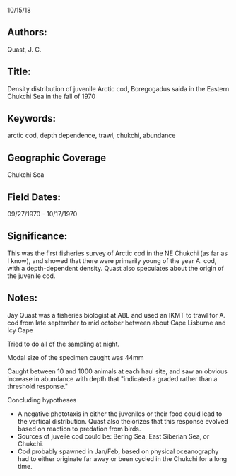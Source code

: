 10/15/18
## Authors:
 Quast, J. C.
## Title:
Density distribution of juvenile Arctic cod, Boregogadus saida in the Eastern Chukchi Sea in the fall of 1970
## Keywords:
arctic cod, depth dependence, trawl, chukchi, abundance

## Geographic Coverage
Chukchi Sea

## Field Dates:
09/27/1970 - 10/17/1970

## Significance:
This was the first fisheries survey of Arctic cod in the NE Chukchi (as far as I know), and showed that there were primarily young of the year A. cod, with a depth-dependent density.  Quast also speculates about the origin of the juvenile cod.

## Notes:
Jay Quast was a fisheries biologist at ABL and used an IKMT to trawl for A. cod from late september to mid october between about Cape Lisburne and Icy Cape

Tried to do all of the sampling at night.

Modal size of the specimen caught was 44mm

Caught between 10 and 1000 animals at each haul site, and saw an obvious increase in abundance with depth that "indicated a graded rather than a threshold response."

Concluding hypotheses
* A negative phototaxis in either the juveniles or their food could lead to the vertical distribution.  Quast also theiorizes that this response evolved based on reaction to predation from birds.
* Sources of juveile cod could be: Bering Sea, East Siberian Sea, or Chukchi.
* Cod probably spawned in Jan/Feb, based on physical oceanography had to either originate far away or been cycled in the Chukchi for a long time.
